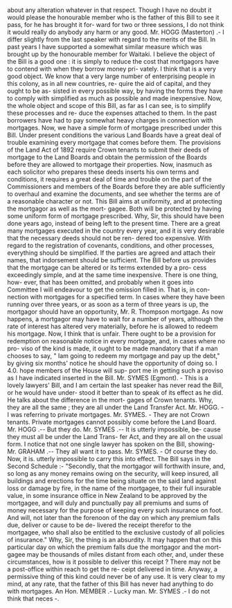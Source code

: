 about any alteration whatever in that respect. Though I have no doubt it would please the honourable member who is the father of this Bill to see it pass, for he has brought it for- ward for two or three sessions, I do not think it would really do anybody any harm or any good. Mr. HOGG (Masterton) .- I differ slightly from the last speaker with regard to the merits of the Bill. In past years I have supported a somewhat similar measure which was brought up by the honourable member for Waitaki. I believe the object of the Bill is a good one : it is simply to reduce the cost that mortgagors have to contend with when they borrow money pri- vately. I think that is a very good object. We know that a very large number of enterprising people in this colony, as in all new countries, re- quire the aid of capital, and they ought to be as- sisted in every possible way, by having the forms they have to comply with simplified as much as possible and made inexpensive. Now, the whole object and scope of this Bill, as far as I can see, is to simplify these processes and re- duce the expenses attached to them. In the past borrowers have had to pay somewhat heavy charges in connection with mortgages. Now, we have a simple form of mortgage prescribed under this Bill. Under present conditions the various Land Boards have a great deal of trouble examining every mortgage that comes before them. The provisions of the Land Act of 1892 require Crown tenants to submit their deeds of mortgage to the Land Boards and obtain the permission of the Boards before they are allowed to mortgage their properties. Now, inasmuch as each solicitor who prepares these deeds inserts his own terms and conditions, it requires a great deal of time and trouble on the part of the Commissioners and members of the Boards before they are able sufficiently to overhaul and examine the documents, and see whether the terms are of a reasonable character or not. This Bill aims at uniformity, and at protecting the mortgagor as well as the mort- gagee. Both will be protected by having some uniform form of mortgage prescribed. Why, Sir, this should have been done years ago, instead of being left to the present time. There are a great many mortgages executed in the country every year, and it is very desirable that the necessary deeds should not be ren- dered too expensive. With regard to the registration of covenants, conditions, and other processes, everything should be simplified. If the parties are agreed and attach their names, that indorsement should be sufficient. The Bill before us provides that the mortgage can be altered or its terms extended by a pro- cess exceedingly simple, and at the same time inexpensive. There is one thing, how- ever, that has been omitted, and probably when it goes into Committee I will endeavour to get the omission filled in. That is, in con- nection with mortgages for a specified term. In cases where they have been running over three years, or as soon as a term of three years is up, the mortgagor should have an opportunity, Mr. R. Thompson mortgage. As now happens, a mortgagor may have to wait for a number of years, although the rate of interest has altered very materially, before he is allowed to redeem his mortgage. Now, I think that is unfair. There ought to be a provision for redemption on reasonable notice in every mortgage, and, in cases where no pro- viso of the kind is made, it ought to be made mandatory that if a man chooses to say, " Iam going to redeem my mortgage and pay up the debt," by giving six months' notice he should have the opportunity of doing so. I 4.0. hope members of the House will sup- port me in getting such a proviso as I have indicated inserted in the Bill. Mr. SYMES (Egmont). - This is a lovely lawyers' Bill, and I am certain the last speaker has never read the Bill, or he would have under- stood it better than to speak of its effect as he did. He talks about the difference in the mort- gages of Crown tenants. Why, they are all the same ; they are all under the Land Transfer Act. Mr. HOGG. - I was referring to private mortgages. Mr. SYMES. - They are not Crown tenants. Private mortgages cannot possibly come before the Land Board. Mr. HOGG .-- But they do. Mr. SYMES .-- It is utterly impossible, be- cause they must all be under the Land Trans- fer Act, and they are all on the usual form. I notice that not one single lawyer has spoken on the Bill, showing- Mr. GRAHAM .-- They all want it to pass. Mr. SYMES. - Of course they do. Now, it is. utterly impossible to carry this into effect. The Bill says in the Second Schedule :- "Secondly, that the mortgagor will forthwith insure, and, so long as any money remains owing on the security, will keep insured, all buildings and erections for the time being situate on the said land against loss or damage by fire, in the name of the mortgagee, to their full insurable value, in some insurance office in New Zealand to be approved by the mortgagee, and will duly and punctually pay all premiums and sums of money necessary for the purpose of keeping every such insurance on foot. And will, not later than the forenoon of the day on which any premium falls due, deliver or cause to be de- livered the receipt therefor to the mortgagee, who shall also be entitled to the exclusive custody of all policies of insurance." Why, Sir, the thing is an absurdity. It may happen that on this particular day on which the premium falls due the mortgagor and the mort- gagee may be thousands of miles distant from each other, and, under these circumstances, how is it possible to deliver this receipt ? There may not be a post-office within reach to get the re- ceipt delivered in time. Anyway, a permissive thing of this kind could never be of any use. It is very clear to my mind, at any rate, that the father of this Bill has never had anything to do with mortgages. An Hon. MEMBER .- Lucky man. Mr. SYMES .- I do not think that neces -. 